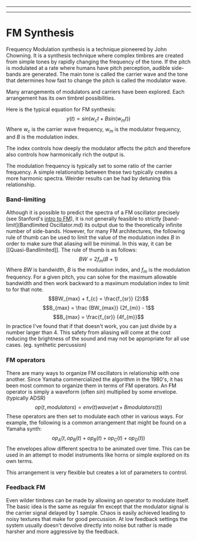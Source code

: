 
---
---
# FM Synthesis
Frequency Modulation synthesis is a technique pioneered by John Chowning. It is a synthesis technique where complex timbres are created from simple tones by rapidly changing the frequency of the tone. If the pitch is modulated at a rate where humans have pitch perception, audible side-bands are generated. The main tone is called the carrier wave and the tone that determines how fast to change the pitch is called the modulator wave. 

Many arrangements of modulators and carriers have been explored. Each arrangement has its own timbrel possibilities.

Here is the typical equation for FM synthesis:
$$y(t)=sin(w_{c}t+Bsin(w_{m}t))$$
Where $w_{c}$ is the carrier wave frequency, $w_{m}$ is the modulator frequency, and $B$ is the modulation index.

The index controls how deeply the modulator affects the pitch and therefore also controls how harmonically rich the output is.

The modulation frequency is typically set to some ratio of the carrier frequency. A simple relationship between these two typically creates a more harmonic spectra. Weirder results can be had by detuning this relationship. 

### Band-limiting
Although it is possible to predict the spectra of a FM oscillator precisely (see Stanford's [intro to FM](https://ccrma.stanford.edu/software/snd/snd/fm.html)), it is not generally feasible to strictly [band-limit](Bandlimited Oscillator.md) its output due to the theoretically infinite number of side-bands. However, for many FM architectures, the following rule of thumb can be used to limit the value of the modulation index $B$ in order to make sure that aliasing will be minimal. In this way, it can be [[Quasi-Bandlimited]]. The rule of thumb is as follows:
$$BW = 2f_{m}(B+1)$$
Where $BW$ is bandwidth, $B$ is the modulation index, and $f_{m}$ is the modulation frequency. For a given pitch, you can solve for the maximum allowable bandwidth and then work backward to a maximum modulation index to limit to for that note. 
$$BW_{max} + f_{c} = \frac{f_{sr}} {2}$$
$$B_{max} = \frac {BW_{max}} {2f_{m}} - 1$$
$$B_{max} = \frac{f_{sr}} {4f_{m}}$$
In practice I've found that if that doesn't work, you can just divide by a number larger than 4. This safety from aliasing will come at the cost reducing the brightness of the sound and may not be appropriate for all use cases. (eg. synthetic percussion)

### FM operators
There are many ways to organize FM oscillators in relationship with one another. Since Yamaha commercialized the algorithm in the 1980's, it has been most common to organize them in terms of FM operators. An FM operator is simply a waveform (often $sin$) multiplied by some envelope. (typically ADSR)
$$op(t,modulators) = env(t)wave(wt+Bmodulators(t))$$
These operators are then set to modulate each other in various ways.
For example, the following is a common arrangement that might be found on a Yamaha synth:
$$op_{A}(t, op_{B}(t) + op_{B}(t) + op_{C}(t) + op_{D}(t))$$
The envelopes allow different spectra to be animated over time. This can be used in an attempt to model instruments like horns or simple explored on its own terms.

This arrangement is very flexible but creates a lot of parameters to control. 

### Feedback FM
Even wilder timbres can be made by allowing an operator to modulate itself. The basic idea is the same as regular fm except that the modulator signal is the carrier signal delayed by 1 sample. Chaos is easily achieved leading to noisy textures that make for good percussion. At low feedback settings the system usually doesn't devolve directly into noise but rather is made harsher and more aggressive by the feedback.

